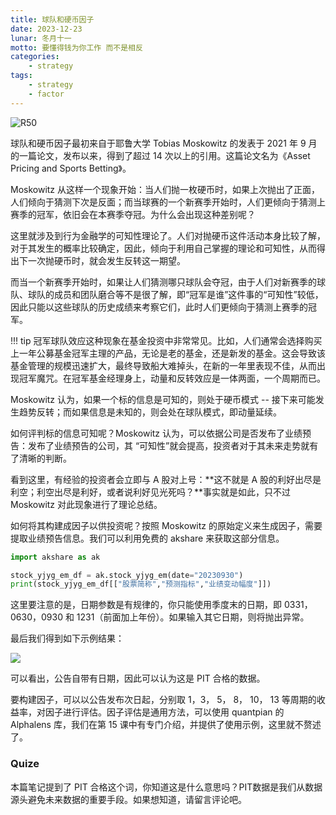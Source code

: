 ```yaml
---
title: 球队和硬币因子
date: 2023-12-23
lunar: 冬月十一
motto: 要懂得钱为你工作 而不是相反
categories:
    - strategy
tags:
    - strategy
    - factor
---
```


![R50](https://images.jieyu.ai/images/2023/12/tobias-moskowitz.png)

球队和硬币因子最初来自于耶鲁大学 Tobias Moskowitz 的发表于 2021 年 9 月的一篇论文，发布以来，得到了超过 14 次以上的引用。这篇论文名为《Asset Pricing and Sports Betting》。

<!--more-->

Moskowitz 从这样一个现象开始：当人们抛一枚硬币时，如果上次抛出了正面，人们倾向于猜测下次是反面；而当球赛的一个新赛季开始时，人们更倾向于猜测上赛季的冠军，依旧会在本赛季夺冠。为什么会出现这种差别呢？

这里就涉及到行为金融学的可知性理论了。人们对抛硬币这件活动本身比较了解，对于其发生的概率比较确定，因此，倾向于利用自己掌握的理论和可知性，从而得出下一次抛硬币时，就会发生反转这一期望。

而当一个新赛季开始时，如果让人们猜测哪只球队会夺冠，由于人们对新赛季的球队、球队的成员和团队磨合等不是很了解，即“冠军是谁”这件事的“可知性”较低，因此只能以这些球队的历史成绩来考察它们，此时人们更倾向于猜测上赛季的冠军。

!!! tip
    冠军球队效应这种现象在基金投资中非常常见。比如，人们通常会选择购买上一年公募基金冠军主理的产品，无论是老的基金，还是新发的基金。这会导致该基金管理的规模迅速扩大，最终导致船大难掉头，在新的一年里表现不佳，从而出现冠军魔咒。在冠军基金经理身上，动量和反转效应是一体两面，一个周期而已。

Moskowitz 认为，如果一个标的信息是可知的，则处于硬币模式 -- 接下来可能发生趋势反转；而如果信息是未知的，则会处在球队模式，即动量延续。

如何评判标的信息可知呢？Moskowitz 认为，可以依据公司是否发布了业绩预告：发布了业绩预告的公司，其 “可知性”就会提高，投资者对于其未来走势就有了清晰的判断。

看到这里，有经验的投资者会立即与 A 股对上号：**这不就是 A 股的利好出尽是利空；利空出尽是利好，或者说利好见光死吗？**事实就是如此，只不过 Moskowitz 对此现象进行了理论总结。

如何将其构建成因子以供投资呢？按照 Moskowitz 的原始定义来生成因子，需要提取业绩预告信息。我们可以利用免费的 akshare 来获取这部分信息。

```python
import akshare as ak

stock_yjyg_em_df = ak.stock_yjyg_em(date="20230930")
print(stock_yjyg_em_df[["股票简称","预测指标","业绩变动幅度"]])
```

这里要注意的是，日期参数是有规律的，你只能使用季度末的日期，即 0331，0630，0930 和 1231（前面加上年份）。如果输入其它日期，则将抛出异常。

最后我们得到如下示例结果：

![](https://images.jieyu.ai/images/2023/12/akshare_yjyg.png)

可以看出，公告自带有日期，因此可以认为这是 PIT 合格的数据。

要构建因子，可以以公告发布次日起，分别取 1，3， 5， 8， 10， 13 等周期的收益率，对因子进行评估。因子评估是通用方法，可以使用 quantpian 的 Alphalens 库，我们在第 15 课中有专门介绍，并提供了使用示例，这里就不赘述了。

### Quize

本篇笔记提到了 PIT 合格这个词，你知道这是什么意思吗？PIT数据是我们从数据源头避免未来数据的重要手段。如果想知道，请留言评论吧。
